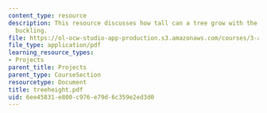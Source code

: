 ```yaml
---
content_type: resource
description: This resource discusses how tall can a tree grow with the help of column
  buckling.
file: https://ol-ocw-studio-app-production.s3.amazonaws.com/courses/3-a26-freshman-seminar-the-nature-of-engineering-fall-2005/6ee45831e800c976e79d6c359e2ed3d0_treeheight.pdf
file_type: application/pdf
learning_resource_types:
- Projects
parent_title: Projects
parent_type: CourseSection
resourcetype: Document
title: treeheight.pdf
uid: 6ee45831-e800-c976-e79d-6c359e2ed3d0
---
```

